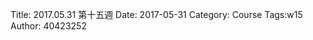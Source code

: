 Title: 2017.05.31 第十五週
Date: 2017-05-31
Category: Course
Tags:w15
Author: 40423252

<!-- PELICAN_END_SUMMARY -->
